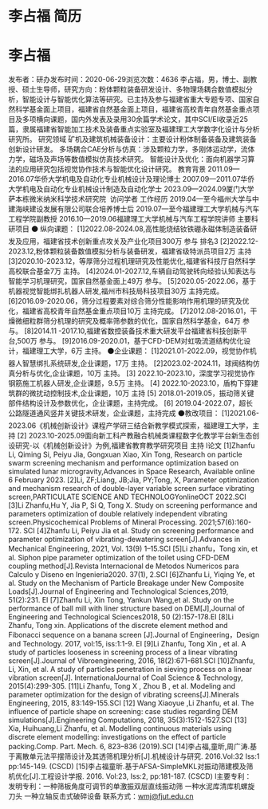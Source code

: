 # 李占福 简历

# 李占福
发布者：研办发布时间：2020-06-29浏览次数：4636
李占福，男，博士、副教授、硕士生导师，研究方向：粉体颗粒装备研发设计、多物理场耦合数值模拟分析，智能设计与智能优化算法等研究。已主持及参与福建省重大专题专项、国家自然科学基金面上项目，福建省自然基金面上项目，福建省高校青年自然基金重点项目及多项横向课题，国内外发表及录用30余篇学术论文，其中SCI/EI收录近25篇，隶属福建省智能加工技术及装备重点实验室及福建理工大学数字化设计与分析研究所。
研究领域
矿机及建筑机械装备设计：主要设计粉体制备装备及建筑装备创新设计研发。
多场耦合CAE分析与仿真：涉及颗粒力学，多刚体运动学，流体力学，磁场及声场等数值模拟仿真技术研究。
智能设计及优化：面向机器学习算法的应用研究包括视觉协作技术与智能优化设计研究。
教育背景
2011.09—2016.07华侨大学机电及自动化专业机械设计及理论博士
2007.09—2011.07华侨大学机电及自动化专业机械设计制造及自动化学士
2023.09—2024.09厦门大学萨本栋微米纳米科学技术研究院  访问学者
工作经历
2019.04—至今福州大学与中建海峡建设发展有限公司联合培养博士后
2019.07—至今福建理工大学机械与汽车工程学院副教授
2016.10—2019.06福建理工大学机械与汽车工程学院讲师
主要科研项目
⚫ 纵向课题：
[1]2022.08-2024.08,高性能烧结钕铁硼永磁体制造装备研发及应用，福建省技术创新重点攻关及产业化项目300万 参与 排名3
[2]2022.12-2023.12,粉体颗粒装备数值模拟分析与装备研发，福建省级特派员项目2万 主持
[3]2020.10-2023.12，等厚筛分过程机理研究及性能优化,福建省科技厅自然科学高校联合基金7万 主持。
[4]2024.01-2027.12,车辆自动驾驶转向经验认知表达与智能学习机理研究，国家自然基金面上49万 参与。
[5]2020.05-2022.06，基于机器视觉智能绑扎机器人研发,福州市科技局科技项目30万 主持完成。
[6]2016.09-2020.06，筛分过程要素对综合筛分性能影响作用机理的研究及优化，福建省高校青年自然基金重点项目10万 主持完成。
[7]2012.08-2016.01，干燥微细粒群筛分机理的研究及概率筛参数的优化，国家自然科学基金，64万 参与。
[8]2014.11 -2017.10,福建省数控装备技术重大研发平台福建省科技创新平台,500万 参与。
[9]2016.09-2020.01，基于CFD-DEM对虹吸流道结构优化设计，福建理工大学，6万 主持。
⚫企业课题：
[1]2021.01-2022.09，视觉协作机器人智慧绑扎系统研发,企业课题，17万 主持。
[2]2023.02-2024.11，球阀结构仿真分析与优化,企业课题，10万 主持。
[3] 2022.10-2023.10，深度学习视觉协作钢筋施工机器人研发,企业课题，9.5万 主持。
[4] 2022.10-2023.10，盾构下穿建筑群的微扰动控制技术,企业课题，10万 主持
[5] 2018.01-2019.05，振动筛关键部件结构设计及参数优化，企业课题，主持完成。
[6] 2019.04-2022.07，超长公路隧道通风竖井关键技术研发，企业课题，主持完成
⚫教改项目：
[1]2021.06-2023.06《机械创新设计》课程产学研三结合新教学模式探索，福建理工大学，主持
[2] 2023.10-2025.09面向新工科产教融合机械类课程数字化教学平台新生态创设研究-以《机械创新设计》为例,福建省教育教学研究项目 主持
l论文
[1]Zhanfu Li, Qiming Si, Peiyu Jia, Gongxuan Xiao, Xin Tong, Research on particle swarm screening mechanism and performance optimization based on simulated lunar microgravity,Advances in Space Research, Available online 6 February 2023.
[2]Li, ZF;Liang, JB;Jia, PY;Tong, X, Parameter optimization and mechanism research of double-layer variable screen surface vibrating screen,PARTICULATE SCIENCE AND TECHNOLOGYonlineOCT 2022.SCI
[3]Li Zhanfu,Hu Y, Jia P, Si Q, Tong X. Study on screening performance and parameters optimization of double relatively independent vibrating screen.Physicochemical Problems of Mineral Processing. 2021;57(6):160-172. SCI
[4]Zhanfu Li, Peiyu Jia et al. Study on screening performance and parameter optimization of vibrating-dewatering screen[J].Advances in Mechanical Engineering, 2021, Vol. 13(9) 1–15.SCI
[5]Li zhanfu，Tong xin, et al. Siphon pipe parameter optimization of the toilet using CFD-DEM coupling method[J].Revista Internacional de Metodos Numericos para Calculo y Diseno en Ingenieria2020. 37(1), 2.SCI
[6]Zhanfu Li, Yiqing Ye, et al. Study on the Mechanism of Particle Breakage under New Composite Loads[J].Journal of Engineering and Technological Sciences,2019, 51(2):231. EI
[7]Zhanfu Li, Xin Tong, Yankun Wang,et al. Study on the performance of ball mill with liner structure based on DEM[J],Journal of Engineering and Technological Sciences2018, 50 (2):157-178.EI
[8]Li Zhanfu, Tong xin. Applications of the discrete element method and Fibonacci sequence on a banana screen [J].Journal of Engineering，Design and Technology. 2017, vol:15, iss:1:1-9. EI
[9]Li Zhanfu, Tong Xin , et al. A study of particles looseness in screening process of a linear vibrating screen[J].Journal of Vibroengineering, 2016, 18(2):671-681.SCI
[10]Zhanfu, Li, Xin, et al. A study of particles penetration in sieving process on a linear vibration screen[J]. InternationalJournal of Coal Science & Technology, 2015(4):299-305.
[11]Li Zhanfu, Tong X , Zhou B , et al. Modeling and parameter optimization for the design of vibrating screens[J].Minerals Engineering, 2015, 83:149-155.SCI
[12] Wang Xiaoyue ,Li Zhanfu, et al. The influence of particle shape on screening: case studies regarding DEM simulations[J].Engineering Computations, 2018, 35(3):1512-1527.SCI
[13] Xia, Huihuang,Li Zhanfu, et al. Modelling continuous materials using discrete element modelling: investigations on the effect of particle packing.Comp. Part. Mech. 6, 823–836 (2019).SCI
[14]李占福,童昕,周广涛.基于离散单元法平摆筛设计及其透筛机理分析[J].机械设计与研究. 2016.Vol:32 Iss:1 pp:145-149. (CSCD)
[15]李占福童昕.基于AFSA-SimpleMKL对振动筛建模及筛机优化[J].工程设计学报. 2016. Vol:23, Iss:2, pp:181-187. (CSCD)
l主要专利：
发明专利：一种筛板角度可调节的单激振双层直线振动筛
一种水泥库清库机螺旋刀头
一种立轴反击式破碎设备
联系方式：wmj@fjut.edu.cn
